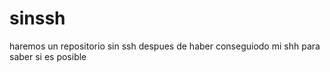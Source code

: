 # sinssh
haremos un repositorio sin ssh despues de haber conseguiodo mi shh para saber si es posible
